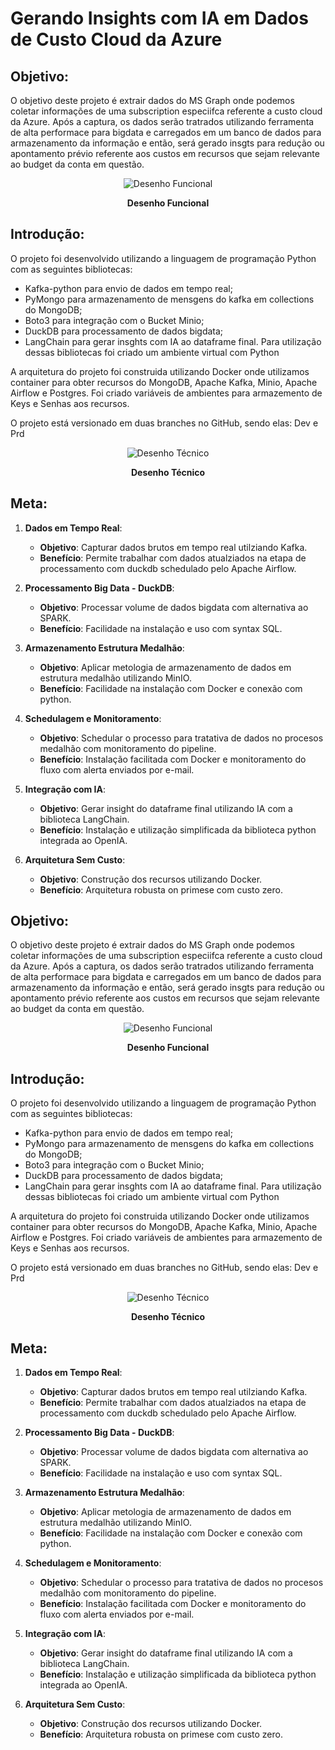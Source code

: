 # Gerando Insights com IA em Dados de Custo Cloud da Azure 

## Objetivo:

O objetivo deste projeto é extrair dados do MS Graph onde podemos coletar informações de uma subscription especiifca referente a custo cloud da Azure. Após a captura, os dados serão tratrados utilizando ferramenta de alta performace para bigdata e carregados em um banco de dados para armazenamento da informação e então, será gerado insgts para redução ou apontamento prévio referente aos custos em recursos que sejam relevante ao budget da conta em questão.

<div align="center">
  <img src="https://github.com/user-attachments/assets/d4778122-4957-4e29-abd6-879383670dd6" alt="Desenho Funcional">
  <p><b>Desenho Funcional</b></p>
</div>

<p align="left">
</p>

## Introdução:

O projeto foi desenvolvido utilizando a linguagem de programação Python com as seguintes bibliotecas:
- Kafka-python para envio de dados em tempo real;
- PyMongo para armazenamento de mensgens do kafka em collections do MongoDB;
- Boto3 para integração com o Bucket Minio;
- DuckDB para processamento de dados bigdata;
- LangChain para gerar insghts com IA ao dataframe final.
Para utilização dessas bibliotecas foi criado um ambiente virtual com Python

A arquitetura do projeto foi construida utilizando Docker onde utilizamos container para obter recursos do MongoDB, Apache Kafka, Minio, Apache Airflow e Postgres.
Foi criado variáveis de ambientes para armazemento de Keys e Senhas aos recursos.

O projeto está versionado em duas branches no GitHub, sendo elas: Dev e Prd

<div align="center">
  <img src="https://github.com/user-attachments/assets/4062eb64-52f9-48c7-9104-9de5940c619a" alt="Desenho Técnico">
  <p><b>Desenho Técnico</b></p>
</div>

<p align="left">
</p>

## Meta:

1. **Dados em Tempo Real**:
    - **Objetivo**: Capturar dados brutos em tempo real utilziando Kafka.
    - **Benefício**: Permite trabalhar com dados atualziados na etapa de processamento com duckdb schedulado pelo Apache Airflow.

2. **Processamento Big Data - DuckDB**:
    - **Objetivo**: Processar volume de dados bigdata com alternativa ao SPARK.
    - **Benefício**: Facilidade na instalação e uso com syntax SQL.

3. **Armazenamento Estrutura Medalhão**:
    - **Objetivo**: Aplicar metologia de armazenamento de dados em estrutura medalhão utilizando MinIO.
    - **Benefício**: Facilidade na instalação com Docker e conexão com python.

4. **Schedulagem e Monitoramento**:
    - **Objetivo**: Schedular o processo para tratativa de dados no procesos medalhão com monitoramento do pipeline.
    - **Benefício**: Instalação facilitada com Docker e monitoramento do fluxo com alerta enviados por e-mail.

5. **Integração com IA**:
    - **Objetivo**: Gerar insight do dataframe final utilizando IA com a biblioteca LangChain.
    - **Benefício**: Instalação  e utilização simplificada da biblioteca python integrada ao OpenIA.

6. **Arquitetura Sem Custo**:
    - **Objetivo**: Construção dos recursos utilizando Docker.
    - **Benefício**: Arquitetura robusta on primese com custo zero.


## Objetivo:

O objetivo deste projeto é extrair dados do MS Graph onde podemos coletar informações de uma subscription especiifca referente a custo cloud da Azure. Após a captura, os dados serão tratrados utilizando ferramenta de alta performace para bigdata e carregados em um banco de dados para armazenamento da informação e então, será gerado insgts para redução ou apontamento prévio referente aos custos em recursos que sejam relevante ao budget da conta em questão.

<div align="center">
  <img src="https://github.com/user-attachments/assets/d4778122-4957-4e29-abd6-879383670dd6" alt="Desenho Funcional">
  <p><b>Desenho Funcional</b></p>
</div>

<p align="left">
</p>

## Introdução:

O projeto foi desenvolvido utilizando a linguagem de programação Python com as seguintes bibliotecas:
- Kafka-python para envio de dados em tempo real;
- PyMongo para armazenamento de mensgens do kafka em collections do MongoDB;
- Boto3 para integração com o Bucket Minio;
- DuckDB para processamento de dados bigdata;
- LangChain para gerar insghts com IA ao dataframe final.
Para utilização dessas bibliotecas foi criado um ambiente virtual com Python

A arquitetura do projeto foi construida utilizando Docker onde utilizamos container para obter recursos do MongoDB, Apache Kafka, Minio, Apache Airflow e Postgres.
Foi criado variáveis de ambientes para armazemento de Keys e Senhas aos recursos.

O projeto está versionado em duas branches no GitHub, sendo elas: Dev e Prd

<div align="center">
  <img src="https://github.com/user-attachments/assets/4062eb64-52f9-48c7-9104-9de5940c619a" alt="Desenho Técnico">
  <p><b>Desenho Técnico</b></p>
</div>

<p align="left">
</p>

## Meta:

1. **Dados em Tempo Real**:
    - **Objetivo**: Capturar dados brutos em tempo real utilziando Kafka.
    - **Benefício**: Permite trabalhar com dados atualziados na etapa de processamento com duckdb schedulado pelo Apache Airflow.

2. **Processamento Big Data - DuckDB**:
    - **Objetivo**: Processar volume de dados bigdata com alternativa ao SPARK.
    - **Benefício**: Facilidade na instalação e uso com syntax SQL.

3. **Armazenamento Estrutura Medalhão**:
    - **Objetivo**: Aplicar metologia de armazenamento de dados em estrutura medalhão utilizando MinIO.
    - **Benefício**: Facilidade na instalação com Docker e conexão com python.

4. **Schedulagem e Monitoramento**:
    - **Objetivo**: Schedular o processo para tratativa de dados no procesos medalhão com monitoramento do pipeline.
    - **Benefício**: Instalação facilitada com Docker e monitoramento do fluxo com alerta enviados por e-mail.

5. **Integração com IA**:
    - **Objetivo**: Gerar insight do dataframe final utilizando IA com a biblioteca LangChain.
    - **Benefício**: Instalação  e utilização simplificada da biblioteca python integrada ao OpenIA.

6. **Arquitetura Sem Custo**:
    - **Objetivo**: Construção dos recursos utilizando Docker.
    - **Benefício**: Arquitetura robusta on primese com custo zero.
